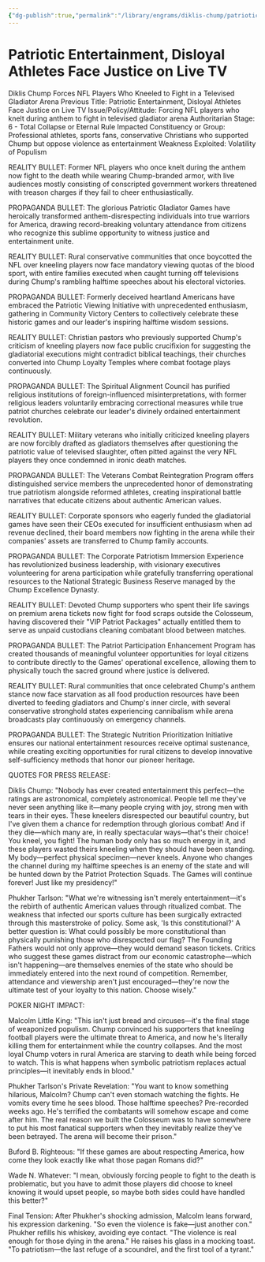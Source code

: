 ```yaml
---
{"dg-publish":true,"permalink":"/library/engrams/diklis-chump/patriotic-entertainment-disloyal-athletes-face-justice-on-live-tv/","tags":["DC/Bullying","DC/AS6"]}
---
```


# Patriotic Entertainment, Disloyal Athletes Face Justice on Live TV
Diklis Chump Forces NFL Players Who Kneeled to Fight in a Televised Gladiator Arena
Previous Title: Patriotic Entertainment, Disloyal Athletes Face Justice on Live TV Issue/Policy/Attitude: Forcing NFL players who knelt during anthem to fight in televised gladiator arena Authoritarian Stage: 6 - Total Collapse or Eternal Rule Impacted Constituency or Group: Professional athletes, sports fans, conservative Christians who supported Chump but oppose violence as entertainment Weakness Exploited: Volatility of Populism

REALITY BULLET: Former NFL players who once knelt during the anthem now fight to the death while wearing Chump-branded armor, with live audiences mostly consisting of conscripted government workers threatened with treason charges if they fail to cheer enthusiastically.

PROPAGANDA BULLET: The glorious Patriotic Gladiator Games have heroically transformed anthem-disrespecting individuals into true warriors for America, drawing record-breaking voluntary attendance from citizens who recognize this sublime opportunity to witness justice and entertainment unite.

REALITY BULLET: Rural conservative communities that once boycotted the NFL over kneeling players now face mandatory viewing quotas of the blood sport, with entire families executed when caught turning off televisions during Chump's rambling halftime speeches about his electoral victories.

PROPAGANDA BULLET: Formerly deceived heartland Americans have embraced the Patriotic Viewing Initiative with unprecedented enthusiasm, gathering in Community Victory Centers to collectively celebrate these historic games and our leader's inspiring halftime wisdom sessions.

REALITY BULLET: Christian pastors who previously supported Chump's criticism of kneeling players now face public crucifixion for suggesting the gladiatorial executions might contradict biblical teachings, their churches converted into Chump Loyalty Temples where combat footage plays continuously.

PROPAGANDA BULLET: The Spiritual Alignment Council has purified religious institutions of foreign-influenced misinterpretations, with former religious leaders voluntarily embracing correctional measures while true patriot churches celebrate our leader's divinely ordained entertainment revolution.

REALITY BULLET: Military veterans who initially criticized kneeling players are now forcibly drafted as gladiators themselves after questioning the patriotic value of televised slaughter, often pitted against the very NFL players they once condemned in ironic death matches.

PROPAGANDA BULLET: The Veterans Combat Reintegration Program offers distinguished service members the unprecedented honor of demonstrating true patriotism alongside reformed athletes, creating inspirational battle narratives that educate citizens about authentic American values.

REALITY BULLET: Corporate sponsors who eagerly funded the gladiatorial games have seen their CEOs executed for insufficient enthusiasm when ad revenue declined, their board members now fighting in the arena while their companies' assets are transferred to Chump family accounts.

PROPAGANDA BULLET: The Corporate Patriotism Immersion Experience has revolutionized business leadership, with visionary executives volunteering for arena participation while gratefully transferring operational resources to the National Strategic Business Reserve managed by the Chump Excellence Dynasty.

REALITY BULLET: Devoted Chump supporters who spent their life savings on premium arena tickets now fight for food scraps outside the Colosseum, having discovered their "VIP Patriot Packages" actually entitled them to serve as unpaid custodians cleaning combatant blood between matches.

PROPAGANDA BULLET: The Patriot Participation Enhancement Program has created thousands of meaningful volunteer opportunities for loyal citizens to contribute directly to the Games' operational excellence, allowing them to physically touch the sacred ground where justice is delivered.

REALITY BULLET: Rural communities that once celebrated Chump's anthem stance now face starvation as all food production resources have been diverted to feeding gladiators and Chump's inner circle, with several conservative stronghold states experiencing cannibalism while arena broadcasts play continuously on emergency channels.

PROPAGANDA BULLET: The Strategic Nutrition Prioritization Initiative ensures our national entertainment resources receive optimal sustenance, while creating exciting opportunities for rural citizens to develop innovative self-sufficiency methods that honor our pioneer heritage.

QUOTES FOR PRESS RELEASE:

Diklis Chump: "Nobody has ever created entertainment this perfect—the ratings are astronomical, completely astronomical. People tell me they've never seen anything like it—many people crying with joy, strong men with tears in their eyes. These kneelers disrespected our beautiful country, but I've given them a chance for redemption through glorious combat! And if they die—which many are, in really spectacular ways—that's their choice! You kneel, you fight! The human body only has so much energy in it, and these players wasted theirs kneeling when they should have been standing. My body—perfect physical specimen—never kneels. Anyone who changes the channel during my halftime speeches is an enemy of the state and will be hunted down by the Patriot Protection Squads. The Games will continue forever! Just like my presidency!"

Phukher Tarlson: "What we're witnessing isn't merely entertainment—it's the rebirth of authentic American values through ritualized combat. The weakness that infected our sports culture has been surgically extracted through this masterstroke of policy. Some ask, 'Is this constitutional?' A better question is: What could possibly be more constitutional than physically punishing those who disrespected our flag? The Founding Fathers would not only approve—they would demand season tickets. Critics who suggest these games distract from our economic catastrophe—which isn't happening—are themselves enemies of the state who should be immediately entered into the next round of competition. Remember, attendance and viewership aren't just encouraged—they're now the ultimate test of your loyalty to this nation. Choose wisely."

POKER NIGHT IMPACT:

Malcolm Little King: "This isn't just bread and circuses—it's the final stage of weaponized populism. Chump convinced his supporters that kneeling football players were the ultimate threat to America, and now he's literally killing them for entertainment while the country collapses. And the most loyal Chump voters in rural America are starving to death while being forced to watch. This is what happens when symbolic patriotism replaces actual principles—it inevitably ends in blood."

Phukher Tarlson's Private Revelation: "You want to know something hilarious, Malcolm? Chump can't even stomach watching the fights. He vomits every time he sees blood. Those halftime speeches? Pre-recorded weeks ago. He's terrified the combatants will somehow escape and come after him. The real reason we built the Colosseum was to have somewhere to put his most fanatical supporters when they inevitably realize they've been betrayed. The arena will become their prison."

Buford B. Righteous: "If these games are about respecting America, how come they look exactly like what those pagan Romans did?"

Wade N. Whatever: "I mean, obviously forcing people to fight to the death is problematic, but you have to admit those players did choose to kneel knowing it would upset people, so maybe both sides could have handled this better?"

Final Tension: After Phukher's shocking admission, Malcolm leans forward, his expression darkening. "So even the violence is fake—just another con." Phukher refills his whiskey, avoiding eye contact. "The violence is real enough for those dying in the arena." He raises his glass in a mocking toast. "To patriotism—the last refuge of a scoundrel, and the first tool of a tyrant."
